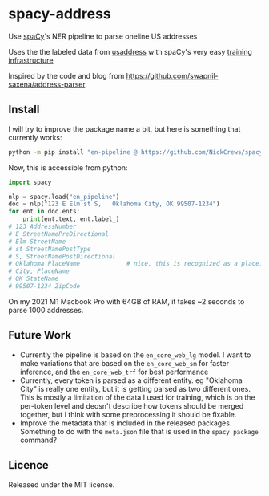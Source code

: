 # spacy-address

Use [spaCy](https://spacy.io/)'s NER pipeline to parse oneline US addresses

Uses the the labeled data from [usaddress](https://github.com/datamade/usaddress)
with spaCy's very easy [training infrastructure](https://spacy.io/usage/training)

Inspired by the code and blog from https://github.com/swapnil-saxena/address-parser.

## Install

I will try to improve the package name a bit, but here is something that currently works:

```bash
python -m pip install "en-pipeline @ https://github.com/NickCrews/spacy-address/releases/download/20241006-213351/en_pipeline-0.0.0-py3-none-any.whl"
```

Now, this is accessible from python:

```python
import spacy

nlp = spacy.load("en_pipeline")
doc = nlp("123 E Elm st S,   Oklahoma City, OK 99507-1234")
for ent in doc.ents:
    print(ent.text, ent.label_)
# 123 AddressNumber
# E StreetNamePreDirectional
# Elm StreetName
# st StreetNamePostType
# S, StreetNamePostDirectional
# Oklahoma PlaceName             # nice, this is recognized as a place, not a state!
# City, PlaceName
# OK StateName
# 99507-1234 ZipCode
```

On my 2021 M1 Macbook Pro with 64GB of RAM, it takes ~2 seconds to parse 1000 addresses.

## Future Work

- Currently the pipeline is based on the `en_core_web_lg` model. I want to make variations
  that are based on the `en_core_web_sm` for faster inference, and the `en_core_web_trf`
  for best performance
- Currently, every token is parsed as a different entity. eg "Oklahoma City" is
  really one entity, but it is getting parsed as two different ones.
  This is mostly a limitation of the data I used for training, which is
  on the per-token level and deosn't describe how tokens should be merged together,
  but I think with some preprocessing it should be fixable.
- Improve the metadata that is included in the released packages.
  Something to do with the `meta.json` file that is used in the `spacy package` command?

## Licence

Released under the MIT license.
